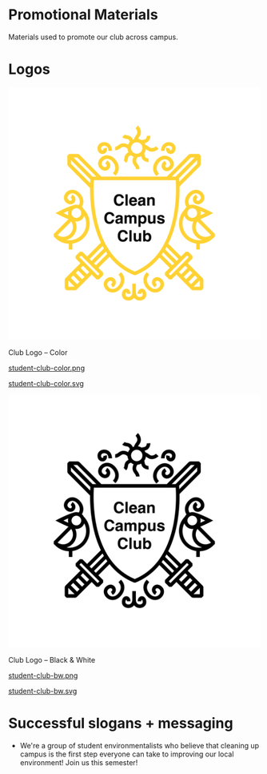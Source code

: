 # Promotional Materials

Materials used to promote our club across campus.

# Logos

![Club Logo – Color](Promotional%20Materials%2003af24f7c928462cb4fd734e9d1f3977/student-club-color.png)

Club Logo – Color

[student-club-color.png](Promotional%20Materials%2003af24f7c928462cb4fd734e9d1f3977/student-club-color%201.png)

[student-club-color.svg](Promotional%20Materials%2003af24f7c928462cb4fd734e9d1f3977/student-club-color.svg)

![Club Logo – Black & White](Promotional%20Materials%2003af24f7c928462cb4fd734e9d1f3977/student-club-bw.svg)

Club Logo – Black & White

[student-club-bw.png](Promotional%20Materials%2003af24f7c928462cb4fd734e9d1f3977/student-club-bw.png)

[student-club-bw.svg](Promotional%20Materials%2003af24f7c928462cb4fd734e9d1f3977/student-club-bw%201.svg)

# Successful slogans + messaging

- We're a group of student environmentalists who believe that cleaning up campus is the first step everyone can take to improving our local environment! Join us this semester!